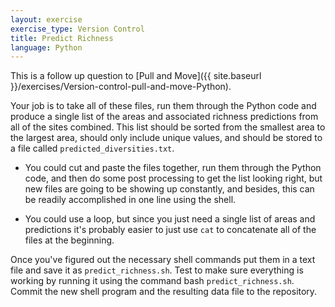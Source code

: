 ```yaml
---
layout: exercise
exercise_type: Version Control
title: Predict Richness
language: Python
---
```


This is a follow up question to
[Pull and Move]({{ site.baseurl }}/exercises/Version-control-pull-and-move-Python).

Your job is to take all of these files, run them through the Python code and
produce a single list of the areas and associated richness predictions from all
of the sites combined. This list should be sorted from the smallest area to the
largest area, should only include unique values, and should be stored to a file
called `predicted_diversities.txt`.

* You could cut and paste the files together, run them through the
  Python code, and then do some post processing to get the list
  looking right, but new files are going to be showing up constantly,
  and besides, this can be readily accomplished in one line using the
  shell.

* You could use a loop, but since you just need a single list of areas
  and predictions it's probably easier to just use `cat` to
  concatenate all of the files at the beginning.

Once you've figured out the necessary shell commands put them in a
text file and save it as `predict_richness.sh`. Test to make sure everything is
working by running it using the command bash `predict_richness.sh`. Commit the
new shell program and the resulting data file to the repository.
